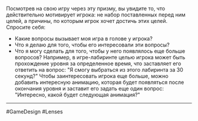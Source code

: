 Посмотрев на свою игру через эту призму, вы увидите то, что действительно мотивирует игрока: не набор поставленных перед ним целей, а причины, по которым игрок хочет достичь этих целей. Спросите себя:
- Какие вопросы вызывает моя игра в голове у игрока?
- Что я делаю для того, чтобы его интересовали эти вопросы?
- Что я могу сделать для того, чтобы у него появлялось еще больше вопросов?
Например, в игре-лабиринте целью игрока может быть прохождение уровня за определенное время, что заставляет его ответить на вопрос: "Я смогу выбраться из этого лабиринта за 30 секунд?" Чтобы заинтересовать игрока еще больше, можно добавить интересную анимацию, которая будет появляться после окончания уровня и заставит его задать еще один вопрос: "Интересно, какой будет следующая анимация?"
---
#GameDesign #Lenses 